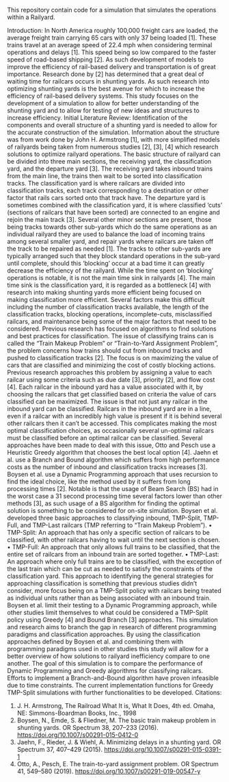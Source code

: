 This repository contain code for a simulation that simulates the operations within a Railyard.

Introduction:
In North America roughly 100,000 freight cars are loaded, the average freight train carrying 65 cars with only 37 being loaded [1]. These trains travel at an average speed of 22.4 mph when considering terminal operations and delays [1]. This speed being so low compared to the faster speed of road-based shipping [2]. As such development of models to improve the efficiency of rail-based delivery and transportation is of great importance. 
Research done by [2] has determined that a great deal of waiting time for railcars occurs in shunting yards. As such research into optimizing shunting yards is the best avenue for which to increase the efficiency of rail-based delivery systems. 
This study focuses on the development of a simulation to allow for better understanding of the shunting yard and to allow for testing of new ideas and structures to increase efficiency. 
Initial Literature Review:
Identification of the components and overall structure of a shunting yard is needed to allow for the accurate construction of the simulation. Information about the structure was from work done by John H. Armstrong [1], with more simplified models of railyards being taken from numerous studies [2], [3], [4] which research solutions to optimize railyard operations.
The basic structure of railyard can be divided into three main sections, the receiving yard, the classification yard, and the departure yard [3]. The receiving yard takes inbound trains from the main line, the trains then wait to be sorted into classification tracks. The classification yard is where railcars are divided into classification tracks, each track corresponding to a destination or other factor that rails cars sorted onto that track have. The departure yard is sometimes combined with the classification yard, it is where classified ‘cuts’ (sections of railcars that have been sorted) are connected to an engine and rejoin the main track [3]. 
Several other minor sections are present, those being tracks towards other sub-yards which do the same operations as an individual railyard they are used to balance the load of incoming trains among several smaller yard, and repair yards where railcars are taken off the track to be repaired as needed [1]. The tracks to other sub-yards are typically arranged such that they block standard operations in the sub-yard until complete, should this ‘blocking’ occur at a bad time it can greatly decrease the efficiency of the railyard. While the time spent on ‘blocking’ operations is notable, it is not the main time sink in railyards [4]. 
The main time sink is the classification yard, it is regarded as a bottleneck [4] with research into making shunting yards more efficient being focused on making classification more efficient. Several factors make this difficult including the number of classification tracks available, the length of the classification tracks, blocking operations, incomplete-cuts, misclassified railcars, and maintenance being some of the major factors that need to be considered. 
Previous research has focused on algorithms to find solutions and best practices for classification. The issue of classifying trains can is called the “Train Makeup Problem” or “Train-to-Yard Assignment Problem”, the problem concerns how trains should cut from inbound tracks and pushed to classification tracks [2]. The focus is on maximizing the value of cars that are classified and minimizing the cost of costly blocking actions. Previous research approaches this problem by assigning a value to each railcar using some criteria such as due date [3], priority [2], and flow cost [4]. Each railcar in the inbound yard has a value associated with it, by choosing the railcars that get classified based on criteria the value of cars classified can be maximized.
The issue is that not just any railcar in the inbound yard can be classified. Railcars in the inbound yard are in a line, even if a railcar with an incredibly high value is present if it is behind several other railcars then it can’t be accessed. This complicates making the most optimal classification choices, as occasionally several un-optimal railcars must be classified before an optimal railcar can be classified. 
Several approaches have been made to deal with this issue, Otto and Pesch use a Heuristic Greedy algorithm that chooses the best local option [4]. Jaehn et al. use a Branch and Bound algorithm which suffers from high performance costs as the number of inbound and classification tracks increases [3]. Boysen et al. use a Dynamic Programming approach that uses recursion to find the ideal choice, like the method used by it suffers from long processing times [2]. Notable is that the usage of Beam Search (BS) had in the worst case a 31 second processing time several factors lower than other methods [3], as such usage of a BS algorithm for finding the optimal solution is something to be considered for on-site simulation.
Boysen et al. developed three basic approaches to classifying inbound, TMP-Split, TMP-Full, and TMP-Last railcars (TMP referring to “Train Makeup Problem”). 
•	TMP-Split: An approach that has only a specific section of railcars to be classified, with other railcars having to wait until the next section is chosen.
•	TMP-Full: An approach that only allows full trains to be classified, that the entire set of railcars from an inbound train are sorted together.
•	TMP-Last: An approach where only full trains are to be classified, with the exception of the last train which can be cut as needed to satisfy the constraints of the classification yard. 
This approach to identifying the general strategies for approaching classification is something that previous studies didn’t consider, more focus being on a TMP-Split policy with railcars being treated as individual units rather than as being associated with an inbound train. Boysen et al. limit their testing to a Dynamic Programming approach, while other studies limit themselves to what could be considered a TMP-Split policy using Greedy [4] and Bound Branch [3] approaches. This simulation and research aims to branch the gap in research of different programming paradigms and classification approaches. By using the classification approaches defined by Boysen et al. and combining them with programming paradigms used in other studies this study will allow for a better overview of how solutions to railyard inefficiency compare to one another. 
The goal of this simulation is to compare the performance of Dynamic Programming and Greedy algorithms for classifying railcars. Efforts to implement a Branch-and-Bound algorithm have proven infeasible due to time constraints. The current implementation functions for Greedy TMP-Split simulations with further functionalities to be developed.
Citations:
1.	J. H. Armstrong, The Railroad What It is, What It Does, 4th ed. Omaha, NE: Simmons-Boardman Books, Inc., 1998
2.	Boysen, N., Emde, S. & Fliedner, M. The basic train makeup problem in shunting yards. OR Spectrum 38, 207–233 (2016). https://doi.org/10.1007/s00291-015-0412-0
3.	Jaehn, F., Rieder, J. & Wiehl, A. Minimizing delays in a shunting yard. OR Spectrum 37, 407–429 (2015). https://doi.org/10.1007/s00291-015-0391-1
4.	Otto, A., Pesch, E. The train-to-yard assignment problem. OR Spectrum 41, 549–580 (2019). https://doi.org/10.1007/s00291-019-00547-y

 
